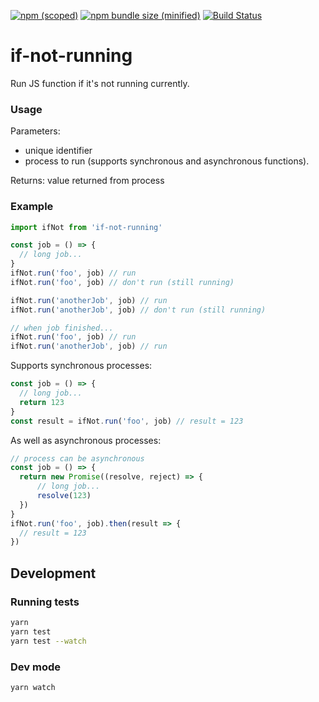 [![npm (scoped)](https://img.shields.io/npm/v/if-not-running.svg)](https://www.npmjs.com/package/if-not-running)
[![npm bundle size (minified)](https://img.shields.io/bundlephobia/min/if-not-running.svg)](https://www.npmjs.com/package/if-not-running)
[![Build Status](https://travis-ci.org/anwfr/if-not-running.svg?branch=master)](https://travis-ci.org/anwfr/if-not-running)

# if-not-running
Run JS function if it's not running currently.

### Usage
Parameters:
+ unique identifier
+ process to run (supports synchronous and asynchronous functions).

Returns: value returned from process

### Example
```js
import ifNot from 'if-not-running'

const job = () => {
  // long job...
}
ifNot.run('foo', job) // run
ifNot.run('foo', job) // don't run (still running)

ifNot.run('anotherJob', job) // run
ifNot.run('anotherJob', job) // don't run (still running)

// when job finished...
ifNot.run('foo', job) // run
ifNot.run('anotherJob', job) // run
```

Supports synchronous processes:
```js
const job = () => {
  // long job...
  return 123
}
const result = ifNot.run('foo', job) // result = 123
```

As well as asynchronous processes:
```js
// process can be asynchronous
const job = () => {
  return new Promise((resolve, reject) => {
      // long job...
      resolve(123)
  })
}
ifNot.run('foo', job).then(result => {
  // result = 123
})
```


## Development

### Running tests

```sh
yarn
yarn test
yarn test --watch
```

### Dev mode

```
yarn watch
```
